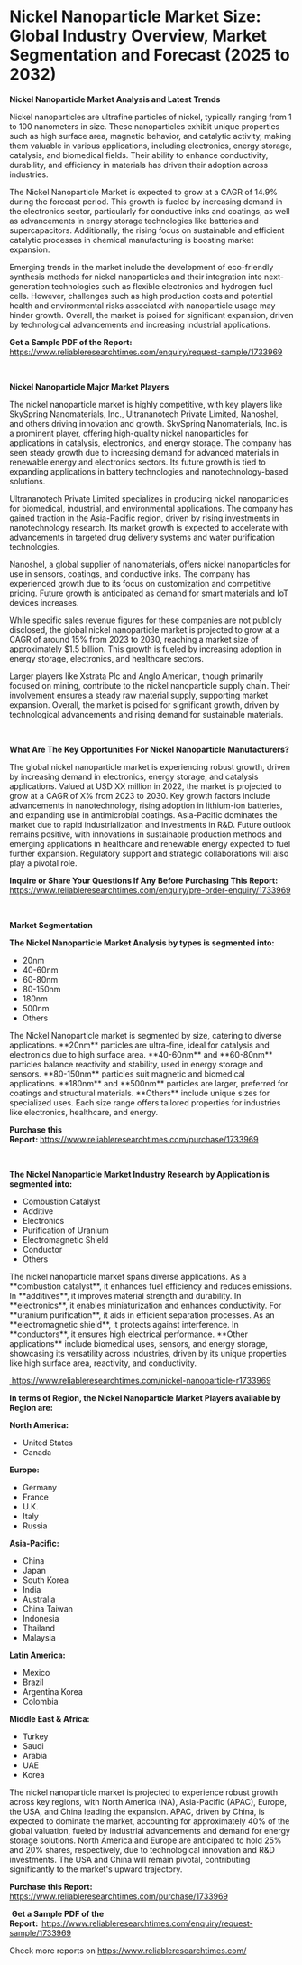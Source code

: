 <p><h1>Nickel Nanoparticle Market Size: Global Industry Overview, Market Segmentation and Forecast (2025 to 2032)</h1></p><p><strong>Nickel Nanoparticle Market Analysis and Latest Trends</strong></p>
<p><p>Nickel nanoparticles are ultrafine particles of nickel, typically ranging from 1 to 100 nanometers in size. These nanoparticles exhibit unique properties such as high surface area, magnetic behavior, and catalytic activity, making them valuable in various applications, including electronics, energy storage, catalysis, and biomedical fields. Their ability to enhance conductivity, durability, and efficiency in materials has driven their adoption across industries.</p><p>The Nickel Nanoparticle Market is expected to grow at a CAGR of 14.9% during the forecast period. This growth is fueled by increasing demand in the electronics sector, particularly for conductive inks and coatings, as well as advancements in energy storage technologies like batteries and supercapacitors. Additionally, the rising focus on sustainable and efficient catalytic processes in chemical manufacturing is boosting market expansion.</p><p>Emerging trends in the market include the development of eco-friendly synthesis methods for nickel nanoparticles and their integration into next-generation technologies such as flexible electronics and hydrogen fuel cells. However, challenges such as high production costs and potential health and environmental risks associated with nanoparticle usage may hinder growth. Overall, the market is poised for significant expansion, driven by technological advancements and increasing industrial applications.</p></p>
<p><strong>Get a Sample PDF of the Report:&nbsp;</strong> <a href="https://www.reliableresearchtimes.com/enquiry/request-sample/1733969?utm_campaign=2135&utm_medium=2&utm_source=Github&utm_content=ia&utm_term=26012025&utm_id=nickel-nanoparticle">https://www.reliableresearchtimes.com/enquiry/request-sample/1733969</a></p>
<p>&nbsp;</p>
<p><strong>Nickel Nanoparticle Major Market Players</strong></p>
<p><p>The nickel nanoparticle market is highly competitive, with key players like SkySpring Nanomaterials, Inc., Ultrananotech Private Limited, Nanoshel, and others driving innovation and growth. SkySpring Nanomaterials, Inc. is a prominent player, offering high-quality nickel nanoparticles for applications in catalysis, electronics, and energy storage. The company has seen steady growth due to increasing demand for advanced materials in renewable energy and electronics sectors. Its future growth is tied to expanding applications in battery technologies and nanotechnology-based solutions.</p><p>Ultrananotech Private Limited specializes in producing nickel nanoparticles for biomedical, industrial, and environmental applications. The company has gained traction in the Asia-Pacific region, driven by rising investments in nanotechnology research. Its market growth is expected to accelerate with advancements in targeted drug delivery systems and water purification technologies.</p><p>Nanoshel, a global supplier of nanomaterials, offers nickel nanoparticles for use in sensors, coatings, and conductive inks. The company has experienced growth due to its focus on customization and competitive pricing. Future growth is anticipated as demand for smart materials and IoT devices increases.</p><p>While specific sales revenue figures for these companies are not publicly disclosed, the global nickel nanoparticle market is projected to grow at a CAGR of around 15% from 2023 to 2030, reaching a market size of approximately $1.5 billion. This growth is fueled by increasing adoption in energy storage, electronics, and healthcare sectors.</p><p>Larger players like Xstrata Plc and Anglo American, though primarily focused on mining, contribute to the nickel nanoparticle supply chain. Their involvement ensures a steady raw material supply, supporting market expansion. Overall, the market is poised for significant growth, driven by technological advancements and rising demand for sustainable materials.</p></p>
<p>&nbsp;</p>
<p><strong>What Are The Key Opportunities For Nickel Nanoparticle Manufacturers?</strong></p>
<p><p>The global nickel nanoparticle market is experiencing robust growth, driven by increasing demand in electronics, energy storage, and catalysis applications. Valued at USD XX million in 2022, the market is projected to grow at a CAGR of X% from 2023 to 2030. Key growth factors include advancements in nanotechnology, rising adoption in lithium-ion batteries, and expanding use in antimicrobial coatings. Asia-Pacific dominates the market due to rapid industrialization and investments in R&D. Future outlook remains positive, with innovations in sustainable production methods and emerging applications in healthcare and renewable energy expected to fuel further expansion. Regulatory support and strategic collaborations will also play a pivotal role.</p></p>
<p><strong>Inquire or Share Your Questions If Any Before Purchasing This Report:</strong> <a href="https://www.reliableresearchtimes.com/enquiry/pre-order-enquiry/1733969?utm_campaign=2135&utm_medium=2&utm_source=Github&utm_content=ia&utm_term=26012025&utm_id=nickel-nanoparticle">https://www.reliableresearchtimes.com/enquiry/pre-order-enquiry/1733969</a></p>
<p>&nbsp;</p>
<p><strong>Market Segmentation</strong></p>
<p><strong>The Nickel Nanoparticle Market Analysis by types is segmented into:</strong></p>
<p><ul><li>20nm</li><li>40-60nm</li><li>60-80nm</li><li>80-150nm</li><li>180nm</li><li>500nm</li><li>Others</li></ul></p>
<p><p>The Nickel Nanoparticle market is segmented by size, catering to diverse applications. **20nm** particles are ultra-fine, ideal for catalysis and electronics due to high surface area. **40-60nm** and **60-80nm** particles balance reactivity and stability, used in energy storage and sensors. **80-150nm** particles suit magnetic and biomedical applications. **180nm** and **500nm** particles are larger, preferred for coatings and structural materials. **Others** include unique sizes for specialized uses. Each size range offers tailored properties for industries like electronics, healthcare, and energy.</p></p>
<p><strong>Purchase this Report:&nbsp;</strong><a href="https://www.reliableresearchtimes.com/purchase/1733969?utm_campaign=2135&utm_medium=2&utm_source=Github&utm_content=ia&utm_term=26012025&utm_id=nickel-nanoparticle">https://www.reliableresearchtimes.com/purchase/1733969</a></p>
<p>&nbsp;</p>
<p><strong>The Nickel Nanoparticle Market Industry Research by Application is segmented into:</strong></p>
<p><ul><li>Combustion Catalyst</li><li>Additive</li><li>Electronics</li><li>Purification of Uranium</li><li>Electromagnetic Shield</li><li>Conductor</li><li>Others</li></ul></p>
<p><p>The nickel nanoparticle market spans diverse applications. As a **combustion catalyst**, it enhances fuel efficiency and reduces emissions. In **additives**, it improves material strength and durability. In **electronics**, it enables miniaturization and enhances conductivity. For **uranium purification**, it aids in efficient separation processes. As an **electromagnetic shield**, it protects against interference. In **conductors**, it ensures high electrical performance. **Other applications** include biomedical uses, sensors, and energy storage, showcasing its versatility across industries, driven by its unique properties like high surface area, reactivity, and conductivity.</p></p>
<p><a href="https://www.reliableresearchtimes.com/nickel-nanoparticle-r1733969?utm_campaign=2135&utm_medium=2&utm_source=Github&utm_content=ia&utm_term=26012025&utm_id=nickel-nanoparticle">&nbsp;https://www.reliableresearchtimes.com/nickel-nanoparticle-r1733969</a></p>
<p><strong>In terms of Region, the Nickel Nanoparticle Market Players available by Region are:</strong></p>
<p>
    <p> <strong> North America: </strong>
        <ul>
            <li>United States</li>
            <li>Canada</li>
        </ul>
        </p> 
    <p> <strong> Europe: </strong>
        <ul>
            <li>Germany</li>
            <li>France</li>
            <li>U.K.</li>
            <li>Italy</li>
            <li>Russia</li>
        </ul>
        </p> 
    <p> <strong> Asia-Pacific: </strong>
        <ul>
            <li>China</li>
            <li>Japan</li>
            <li>South Korea</li>
            <li>India</li>
            <li>Australia</li>
            <li>China Taiwan</li>
            <li>Indonesia</li>
            <li>Thailand</li>
            <li>Malaysia</li>
        </ul>
        </p> 
    <p> <strong> Latin America: </strong>
        <ul>
            <li>Mexico</li>
            <li>Brazil</li>
            <li>Argentina Korea</li>
            <li>Colombia</li>
        </ul>
        </p> 
    <p> <strong> Middle East & Africa: </strong>
        <ul>
            <li>Turkey</li>
            <li>Saudi</li>
            <li>Arabia</li>
            <li>UAE</li>
            <li>Korea</li>
        </ul>
    </p>
    </p>
<p><p>The nickel nanoparticle market is projected to experience robust growth across key regions, with North America (NA), Asia-Pacific (APAC), Europe, the USA, and China leading the expansion. APAC, driven by China, is expected to dominate the market, accounting for approximately 40% of the global valuation, fueled by industrial advancements and demand for energy storage solutions. North America and Europe are anticipated to hold 25% and 20% shares, respectively, due to technological innovation and R&D investments. The USA and China will remain pivotal, contributing significantly to the market's upward trajectory.</p></p>
<p><strong>Purchase this Report: </strong><a href="https://www.reliableresearchtimes.com/purchase/1733969?utm_campaign=2135&utm_medium=2&utm_source=Github&utm_content=ia&utm_term=26012025&utm_id=nickel-nanoparticle">https://www.reliableresearchtimes.com/purchase/1733969</a></p>
<p>&nbsp;<strong>Get a Sample PDF of the Report:&nbsp;&nbsp;</strong><a href="https://www.reliableresearchtimes.com/enquiry/request-sample/1733969?utm_campaign=2135&utm_medium=2&utm_source=Github&utm_content=ia&utm_term=26012025&utm_id=nickel-nanoparticle">https://www.reliableresearchtimes.com/enquiry/request-sample/1733969</a></p>
<p><strong></strong></p>
<p>Check more reports on <a href="https://www.reliableresearchtimes.com/?utm_campaign=2135&utm_medium=2&utm_source=Github&utm_content=ia&utm_term=26012025&utm_id=nickel-nanoparticle">https://www.reliableresearchtimes.com/</a></p>